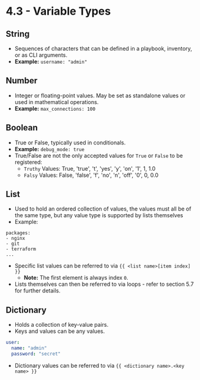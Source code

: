 # 4.3 - Variable Types

## String

- Sequences of characters that can be defined in a playbook, inventory, or as CLI arguments.
- **Example:** `username: "admin"`

## Number

- Integer or floating-point values. May be set as standalone values or used in mathematical operations.
- **Example:** `max_connections: 100`

## Boolean

- True or False, typically used in conditionals.
- **Example:** `debug_mode: true`
- True/False are not the only accepted values for `True` or `False` to be registered:
  - `Truthy` Values: True, 'true', 't', 'yes', 'y', 'on', '1', 1, 1.0
  - `Falsy` Values: False, 'false', 'f', 'no', 'n', 'off', '0', 0, 0.0

## List

- Used to hold an ordered collection of values, the values must all be of the same type, but any value type is supported by lists themselves
- Example:

```shell
packages:
- nginx
- git
- terraform
...
```

- Specific list values can be referred to via `{{ <list name>[item index] }}`
  - **Note:** The first element is always index `0`.
- Lists themselves can then be referred to via loops - refer to section 5.7 for further details.

## Dictionary

- Holds a collection of key-value pairs.
- Keys and values can be any values.

```yaml
user:
  name: "admin"
  password: "secret"
```

- Dictionary values can be referred to via `{{ <dictionary name>.<key name> }}`
